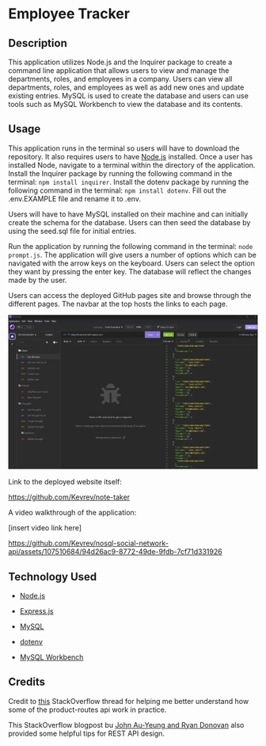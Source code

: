 # Employee Tracker
## Description

This application utilizes Node.js and the Inquirer package to create a command line application that allows users to view and manage the departments, roles, and employees in a company. 
Users can view all departments, roles, and employees as well as add new ones and update existing entries. MySQL is used to create the database and users can use tools such as MySQL Workbench to view the database and its contents.


## Usage

This application runs in the terminal so users will have to download the repository. It also requires users to have [Node.js](https://nodejs.org/en) installed. Once a user has installed Node, navigate to a terminal within the directory of the application. Install the Inquirer package by running the following command in the terminal: `npm install inquirer`. Install the dotenv package by running the following command in the terminal: `npm install dotenv`. Fill out the .env.EXAMPLE file and rename it to .env.

Users will have to have MySQL installed on their machine and can initially create the schema for the database. Users can then seed the database by using the seed.sql file for initial entries.

Run the application by running the following command in the terminal: `node prompt.js`. The application will give users a number of options which can be navigated with the arrow keys on the keyboard. Users can select the option they want by pressing the enter key. The database will reflect the changes made by the user.

Users can access the deployed GitHub pages site and browse through the different pages. The navbar at the top hosts the links to each page.

![Screenshot](/assets/images/screenshot.jpg)

Link to the deployed website itself:

https://github.com/Kevrev/note-taker

A video walkthrough of the application:

[insert video link here]


https://github.com/Kevrev/nosql-social-network-api/assets/107510684/94d26ac9-8772-49de-9fdb-7cf71d331926



## Technology Used

- [Node.js](https://nodejs.org/en)

- [Express.js](https://expressjs.com/)

- [MySQL](https://www.mysql.com/)

- [dotenv](https://www.npmjs.com/package/dotenv)

- [MySQL Workbench](https://www.mysql.com/products/workbench/)

## Credits

Credit to [this](https://medium.com/@kukreti.ashutosh/episode-2-mysql-database-setup-and-seeding-77873ce06e96) StackOverflow thread for helping me better understand how some of the product-routes api work in practice.

This StackOverflow blogpost bu [John Au-Yeung and Ryan Donovan](https://stackoverflow.blog/2020/03/02/best-practices-for-rest-api-design/) also provided some helpful tips for REST API design. 
